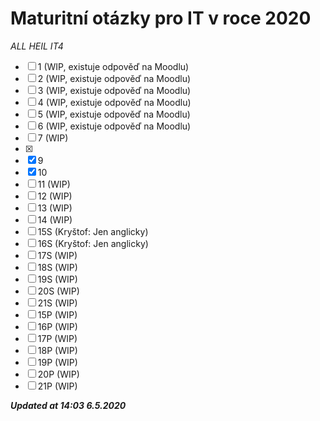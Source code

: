 # Maturitní otázky pro IT v roce 2020

*ALL HEIL IT4*

- [ ] 1 (WIP, existuje odpověď na Moodlu)
- [ ] 2 (WIP, existuje odpověď na Moodlu)
- [ ] 3 (WIP, existuje odpověď na Moodlu)
- [ ] 4 (WIP, existuje odpověď na Moodlu)
- [ ] 5 (WIP, existuje odpověď na Moodlu)
- [ ] 6 (WIP, existuje odpověď na Moodlu)
- [ ] 7 (WIP)
- [x]  
- [x] 9
- [x] 10
- [ ] 11 (WIP)
- [ ] 12 (WIP)
- [ ] 13 (WIP)
- [ ] 14 (WIP)
- [ ] 15S (Kryštof: Jen anglicky)
- [ ] 16S (Kryštof: Jen anglicky)
- [ ] 17S (WIP)
- [ ] 18S (WIP)
- [ ] 19S (WIP)
- [ ] 20S (WIP)
- [ ] 21S (WIP)
- [ ] 15P (WIP)
- [ ] 16P (WIP)
- [ ] 17P (WIP)
- [ ] 18P (WIP)
- [ ] 19P (WIP)
- [ ] 20P (WIP)
- [ ] 21P (WIP)

***Updated at 14:03 6.5.2020***